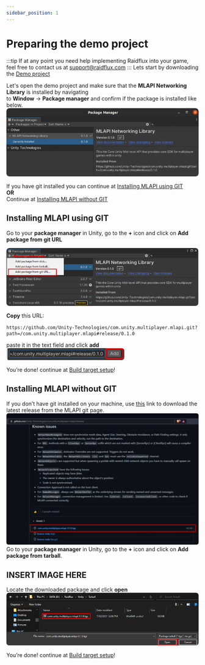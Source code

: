 ```yaml
---
sidebar_position: 1
---
```


# Preparing the demo project

:::tip
If at any point you need help implementing Raidflux into your game, feel free to contact us at support@raidflux.com
:::
Lets start by downloading the [Demo project](https://github.com/Raidflux/raidflux-unity-demo) 

Let's open the demo project and make sure that the  **MLAPI Networking Library** is installed by navigating  
to **Window** -> **Package manager** and confirm if the package is installed like below.  
![add modules](./assets/mlapi_lib-installed.png)  

If you have git installed you can continue at [Installing MLAPI using GIT](#installing-mlapi-using-git)   
**OR**  
Continue at [Installing MLAPI without GIT](#installing-mlapi-without-git)

## Installing MLAPI using GIT
Go to your **package manager** in Unity, go to the **+** icon and click on **Add package from git URL** 

![add package from git](./assets/package-from-git.png)  

**Copy** this URL:
```
https://github.com/Unity-Technologies/com.unity.multiplayer.mlapi.git?path=/com.unity.multiplayer.mlapi#release/0.1.0
``` 

paste it in the text field and click **add**    
![paste-git-url](./assets/paste-git-url.png)

You’re done! continue at [Build target setup](./)!

## Installing MLAPI without GIT
If you don’t have git installed on your machine, use [this](https://github.com/Unity-Technologies/com.unity.multiplayer.mlapi/releases) link to download the latest release from the MLAPI git page.  
![mlapi-from-git](./assets/mlapi-from-git.png)  
Go to your **package manager** in Unity, go to the **+** icon and click on **Add package from tarball**.  
## INSERT IMAGE HERE  

Locate the downloaded package and click **open**
![mlapi-from-git](./assets/package-from-tarball.png)  

You’re done! continue at [Build target setup](./)!